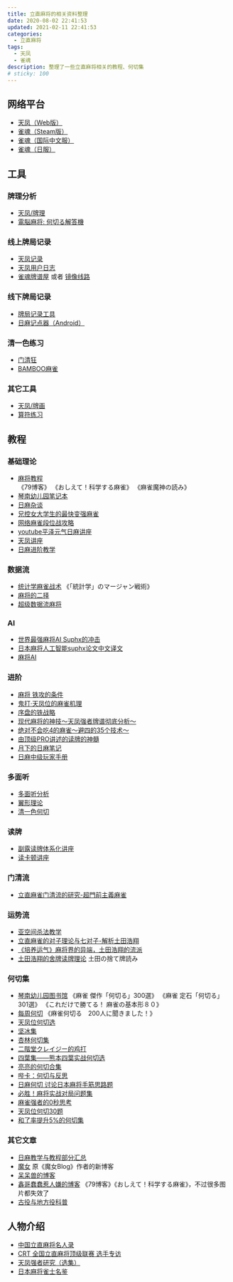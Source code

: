 ```yaml
---
title: 立直麻将的相关资料整理
date: 2020-08-02 22:41:53
updated: 2021-02-11 22:41:53
categories:
  - 立直麻将
tags:
  - 天凤
  - 雀魂
description: 整理了一些立直麻将相关的教程、何切集
# sticky: 100
---
```


## 网络平台

- [天凤（Web版）](https://tenhou.net/3/)
- [雀魂（Steam版）](https://store.steampowered.com/app/1329410/MahjongSoul/)
- [雀魂（国际中文服）](https://game.maj-soul.com/1/)
- [雀魂（日服）](https://game.mahjongsoul.com/)

## 工具

### 牌理分析

- [天凤/牌理](https://tenhou.net/2/)
- [電脳麻将: 何切る解答機](http://kobalab.net/majiang/dapai.html)

### 线上牌局记录

- [天凤记录](http://arcturus.su/tenhou/ranking/)
- [天凤用户日志](https://nodocchi.moe/)
- [雀魂牌谱屋](https://amae-koromo.sapk.ch/) 或者 [镜像线路](https://saki.sapk.ch/)

### 线下牌局记录

- [牌局记录工具](http://jmj.tw/noteapp.html)
- [日麻记点器（Android）](https://bbs.nga.cn/read.php?tid=12223436)

### 清一色练习

- [门清狂](http://hinakin.main.jp/mckonweb/index.htm)
- [BAMBOO麻雀](https://www.gamedesign.jp/games/bamboo/)

### 其它工具

- [天凤/牌画](https://tenhou.net/2/img/)
- [算符练习](http://jmj.tw/fupractice.html)

## 教程

### 基础理论

- [麻将教程](https://www.bilibili.com/read/readlist/rl45758)  
  《79博客》
  《おしえて！科学する麻雀》
  《麻雀魔神の読み》
- [琴南幼儿园笔记本](https://www.bilibili.com/read/readlist/rl79513)
- [日麻杂谈](https://www.bilibili.com/read/readlist/rl119820)
- [兄控女大学生的最快变强麻雀](https://www.bilibili.com/read/readlist/rl298846)
- [网络麻雀段位战攻略](https://www.bilibili.com/read/readlist/rl48989)
- [youtube平泽元气日麻讲座](https://www.bilibili.com/read/readlist/rl332844)
- [天凤讲座](https://www.bilibili.com/read/readlist/rl331953)
- [日麻进阶教学](https://www.bilibili.com/read/readlist/rl53461)

### 数据流

- [统计学麻雀战术](https://www.bilibili.com/read/readlist/rl97988) 
  《「統計学」のマージャン戦術》
- [麻将的二择](https://www.bilibili.com/read/readlist/rl116320)
- [超级数据流麻将](https://www.bilibili.com/read/readlist/rl248018)

### AI

- [世界最强麻将AI Suphx的冲击](https://www.bilibili.com/read/readlist/rl303207)
- [日本麻将人工智能suphx论文中文译文](https://www.bilibili.com/read/readlist/rl359661)
- [麻将AI](https://www.bilibili.com/read/readlist/rl360217)

### 进阶

- [麻将 铁攻的条件](https://www.bilibili.com/read/readlist/rl257506)
- [鬼打·天凤位的麻雀机理](https://www.bilibili.com/read/readlist/rl213137)
- [序盘的铁战略](https://www.bilibili.com/read/readlist/rl230215)
- [现代麻将的神技～天凤强者牌谱彻底分析～](https://www.bilibili.com/read/readlist/rl334584)
- [绝对不会吃4的麻雀～避四的35个技术～](https://www.bilibili.com/read/readlist/rl331955)
- [由顶级PRO讲述的读牌的神髓](https://www.bilibili.com/read/readlist/rl357928)
- [月下的日麻笔记](https://www.bilibili.com/read/readlist/rl70683)
- [日麻中级玩家手册](https://www.bilibili.com/read/readlist/rl248531)

### 多面听

- [多面听分析](https://www.bilibili.com/read/readlist/rl119817)
- [翼形理论](https://www.bilibili.com/read/readlist/rl119818)
- [清一色何切](https://www.bilibili.com/read/readlist/rl231796)

### 读牌

- [副露读牌体系化讲座](https://www.bilibili.com/read/readlist/rl119814)
- [读卡顿讲座](https://www.bilibili.com/read/readlist/rl292896)

### 门清流

- [立直麻雀门清流的研究-超門前主義麻雀](https://zhuanlan.zhihu.com/menqingliu)

### 运势流

- [亚空间杀法教学](https://www.bilibili.com/read/readlist/rl79957)
- [立直麻雀的对子理论与七对子-解析土田浩翔](https://zhuanlan.zhihu.com/duizililun)
- [《培养运气》麻将界的异端，土田浩翔的流派](https://www.bilibili.com/read/readlist/rl329524)
- [土田浩翔的舍牌读牌理论](https://www.bilibili.com/read/readlist/rl332764) 
  土田の捨て牌読み

### 何切集

- [琴南幼儿园图书馆](https://www.bilibili.com/read/readlist/rl69713)
  《麻雀 傑作「何切る」300選》
  《麻雀 定石「何切る」301選》
  《これだけで勝てる！ 麻雀の基本形８０》
- [每周何切](https://www.bilibili.com/read/readlist/rl99009)
  《麻雀何切る　200人に聞きました！》
- [天凤位何切选](https://www.bilibili.com/read/readlist/rl160601)
- [坚冰集](https://www.bilibili.com/read/readlist/rl129296)
- [杏林何切集](https://www.bilibili.com/read/readlist/rl171589)
- [二階堂クレイジー的鸡打](https://www.bilibili.com/read/readlist/rl274453)
- [四葉集——熊本四葉实战何切选](https://www.bilibili.com/read/readlist/rl151716)
- [亮亮的何切合集](https://www.bilibili.com/read/readlist/rl221534)
- [哔卡：何切与反思](https://www.bilibili.com/read/readlist/rl316487)
- [日麻何切 讨论日本麻将手筋思路题](https://www.bilibili.com/read/readlist/rl361278)
- [必胜！麻将实战对局问题集](https://www.bilibili.com/read/readlist/rl343942)
- [麻雀强者的0秒思考](https://www.bilibili.com/read/readlist/rl265065)
- [天凤位何切30题](https://www.bilibili.com/read/readlist/rl333087)
- [和了率提升5%的何切集](https://www.bilibili.com/read/readlist/rl375715)

### 其它文章

- [日麻教学与教程部分汇总](https://zhuanlan.zhihu.com/p/65393773)
- [魔女](https://medium.com/@puyokururu)
  原《魔女Blog》作者的新博客
- [呆呆兽的博客](http://blog.sina.com.cn/u/1913868500)
- [鑫哥蠢蠢惹人嫌的博客](http://blog.sina.com.cn/seventh9)
  《79博客》《おしえて！科学する麻雀》，不过很多图片都失效了
- [古役与地方役科普](https://www.bilibili.com/read/readlist/rl91347)

## 人物介绍

- [中国立直麻将名人录](https://www.bilibili.com/read/readlist/rl144822)
- [CRT 全国立直麻将顶级联赛 选手专访](https://www.bilibili.com/read/readlist/rl213086)
- [天凤强者研究（选集）](https://www.bilibili.com/read/readlist/rl331956)
- [日本麻将雀士名鉴](https://www.bilibili.com/read/readlist/rl215153)
